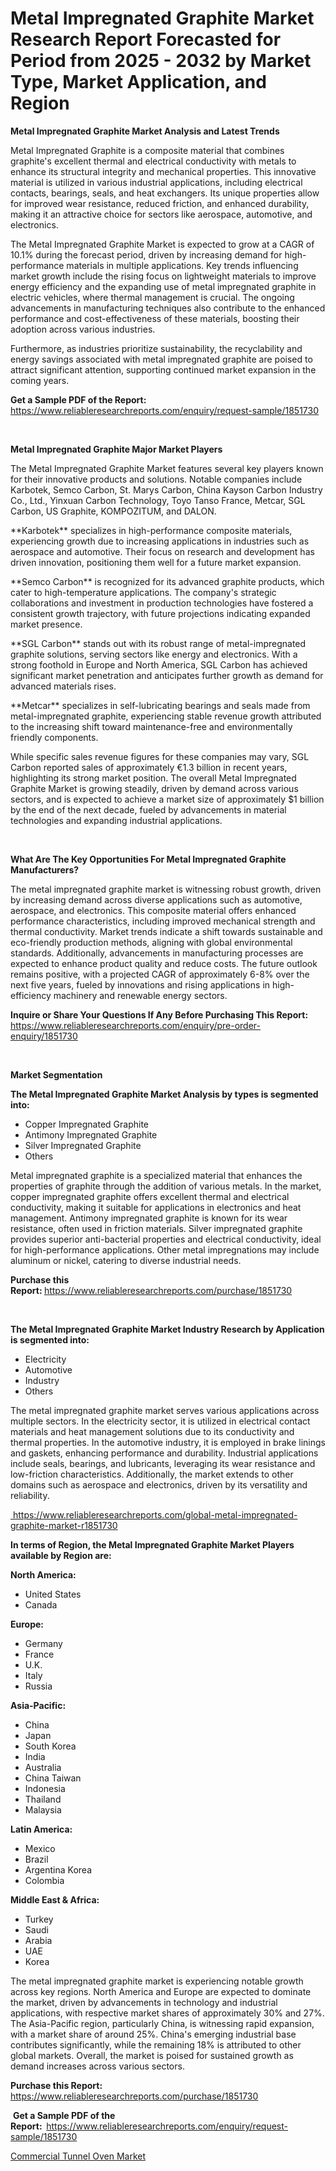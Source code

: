 <p><h1>Metal Impregnated Graphite Market Research Report Forecasted for Period from 2025 -  2032 by Market Type, Market Application, and Region</h1></p><p><strong>Metal Impregnated Graphite Market Analysis and Latest Trends</strong></p>
<p><p>Metal Impregnated Graphite is a composite material that combines graphite's excellent thermal and electrical conductivity with metals to enhance its structural integrity and mechanical properties. This innovative material is utilized in various industrial applications, including electrical contacts, bearings, seals, and heat exchangers. Its unique properties allow for improved wear resistance, reduced friction, and enhanced durability, making it an attractive choice for sectors like aerospace, automotive, and electronics.</p><p>The Metal Impregnated Graphite Market is expected to grow at a CAGR of 10.1% during the forecast period, driven by increasing demand for high-performance materials in multiple applications. Key trends influencing market growth include the rising focus on lightweight materials to improve energy efficiency and the expanding use of metal impregnated graphite in electric vehicles, where thermal management is crucial. The ongoing advancements in manufacturing techniques also contribute to the enhanced performance and cost-effectiveness of these materials, boosting their adoption across various industries.</p><p>Furthermore, as industries prioritize sustainability, the recyclability and energy savings associated with metal impregnated graphite are poised to attract significant attention, supporting continued market expansion in the coming years.</p></p>
<p><strong>Get a Sample PDF of the Report:&nbsp;</strong> <a href="https://www.reliableresearchreports.com/enquiry/request-sample/1851730?utm_campaign=2714&utm_medium=2&utm_source=Github&utm_content=ia&utm_term=26032025&utm_id=metal-impregnated-graphite">https://www.reliableresearchreports.com/enquiry/request-sample/1851730</a></p>
<p>&nbsp;</p>
<p><strong>Metal Impregnated Graphite Major Market Players</strong></p>
<p><p>The Metal Impregnated Graphite Market features several key players known for their innovative products and solutions. Notable companies include Karbotek, Semco Carbon, St. Marys Carbon, China Kayson Carbon Industry Co., Ltd., Yinxuan Carbon Technology, Toyo Tanso France, Metcar, SGL Carbon, US Graphite, KOMPOZITUM, and DALON.</p><p>**Karbotek** specializes in high-performance composite materials, experiencing growth due to increasing applications in industries such as aerospace and automotive. Their focus on research and development has driven innovation, positioning them well for a future market expansion.</p><p>**Semco Carbon** is recognized for its advanced graphite products, which cater to high-temperature applications. The company's strategic collaborations and investment in production technologies have fostered a consistent growth trajectory, with future projections indicating expanded market presence.</p><p>**SGL Carbon** stands out with its robust range of metal-impregnated graphite solutions, serving sectors like energy and electronics. With a strong foothold in Europe and North America, SGL Carbon has achieved significant market penetration and anticipates further growth as demand for advanced materials rises.</p><p>**Metcar** specializes in self-lubricating bearings and seals made from metal-impregnated graphite, experiencing stable revenue growth attributed to the increasing shift toward maintenance-free and environmentally friendly components.</p><p>While specific sales revenue figures for these companies may vary, SGL Carbon reported sales of approximately €1.3 billion in recent years, highlighting its strong market position. The overall Metal Impregnated Graphite Market is growing steadily, driven by demand across various sectors, and is expected to achieve a market size of approximately $1 billion by the end of the next decade, fueled by advancements in material technologies and expanding industrial applications.</p></p>
<p>&nbsp;</p>
<p><strong>What Are The Key Opportunities For Metal Impregnated Graphite Manufacturers?</strong></p>
<p><p>The metal impregnated graphite market is witnessing robust growth, driven by increasing demand across diverse applications such as automotive, aerospace, and electronics. This composite material offers enhanced performance characteristics, including improved mechanical strength and thermal conductivity. Market trends indicate a shift towards sustainable and eco-friendly production methods, aligning with global environmental standards. Additionally, advancements in manufacturing processes are expected to enhance product quality and reduce costs. The future outlook remains positive, with a projected CAGR of approximately 6-8% over the next five years, fueled by innovations and rising applications in high-efficiency machinery and renewable energy sectors.</p></p>
<p><strong>Inquire or Share Your Questions If Any Before Purchasing This Report:</strong> <a href="https://www.reliableresearchreports.com/enquiry/pre-order-enquiry/1851730?utm_campaign=2714&utm_medium=2&utm_source=Github&utm_content=ia&utm_term=26032025&utm_id=metal-impregnated-graphite">https://www.reliableresearchreports.com/enquiry/pre-order-enquiry/1851730</a></p>
<p>&nbsp;</p>
<p><strong>Market Segmentation</strong></p>
<p><strong>The Metal Impregnated Graphite Market Analysis by types is segmented into:</strong></p>
<p><ul><li>Copper Impregnated Graphite</li><li>Antimony Impregnated Graphite</li><li>Silver Impregnated Graphite</li><li>Others</li></ul></p>
<p><p>Metal impregnated graphite is a specialized material that enhances the properties of graphite through the addition of various metals. In the market, copper impregnated graphite offers excellent thermal and electrical conductivity, making it suitable for applications in electronics and heat management. Antimony impregnated graphite is known for its wear resistance, often used in friction materials. Silver impregnated graphite provides superior anti-bacterial properties and electrical conductivity, ideal for high-performance applications. Other metal impregnations may include aluminum or nickel, catering to diverse industrial needs.</p></p>
<p><strong>Purchase this Report:&nbsp;</strong><a href="https://www.reliableresearchreports.com/purchase/1851730?utm_campaign=2714&utm_medium=2&utm_source=Github&utm_content=ia&utm_term=26032025&utm_id=metal-impregnated-graphite">https://www.reliableresearchreports.com/purchase/1851730</a></p>
<p>&nbsp;</p>
<p><strong>The Metal Impregnated Graphite Market Industry Research by Application is segmented into:</strong></p>
<p><ul><li>Electricity</li><li>Automotive</li><li>Industry</li><li>Others</li></ul></p>
<p><p>The metal impregnated graphite market serves various applications across multiple sectors. In the electricity sector, it is utilized in electrical contact materials and heat management solutions due to its conductivity and thermal properties. In the automotive industry, it is employed in brake linings and gaskets, enhancing performance and durability. Industrial applications include seals, bearings, and lubricants, leveraging its wear resistance and low-friction characteristics. Additionally, the market extends to other domains such as aerospace and electronics, driven by its versatility and reliability.</p></p>
<p><a href="https://www.reliableresearchreports.com/global-metal-impregnated-graphite-market-r1851730?utm_campaign=2714&utm_medium=2&utm_source=Github&utm_content=ia&utm_term=26032025&utm_id=metal-impregnated-graphite">&nbsp;https://www.reliableresearchreports.com/global-metal-impregnated-graphite-market-r1851730</a></p>
<p><strong>In terms of Region, the Metal Impregnated Graphite Market Players available by Region are:</strong></p>
<p>
    <p> <strong> North America: </strong>
        <ul>
            <li>United States</li>
            <li>Canada</li>
        </ul>
        </p> 
    <p> <strong> Europe: </strong>
        <ul>
            <li>Germany</li>
            <li>France</li>
            <li>U.K.</li>
            <li>Italy</li>
            <li>Russia</li>
        </ul>
        </p> 
    <p> <strong> Asia-Pacific: </strong>
        <ul>
            <li>China</li>
            <li>Japan</li>
            <li>South Korea</li>
            <li>India</li>
            <li>Australia</li>
            <li>China Taiwan</li>
            <li>Indonesia</li>
            <li>Thailand</li>
            <li>Malaysia</li>
        </ul>
        </p> 
    <p> <strong> Latin America: </strong>
        <ul>
            <li>Mexico</li>
            <li>Brazil</li>
            <li>Argentina Korea</li>
            <li>Colombia</li>
        </ul>
        </p> 
    <p> <strong> Middle East & Africa: </strong>
        <ul>
            <li>Turkey</li>
            <li>Saudi</li>
            <li>Arabia</li>
            <li>UAE</li>
            <li>Korea</li>
        </ul>
    </p>
    </p>
<p><p>The metal impregnated graphite market is experiencing notable growth across key regions. North America and Europe are expected to dominate the market, driven by advancements in technology and industrial applications, with respective market shares of approximately 30% and 27%. The Asia-Pacific region, particularly China, is witnessing rapid expansion, with a market share of around 25%. China's emerging industrial base contributes significantly, while the remaining 18% is attributed to other global markets. Overall, the market is poised for sustained growth as demand increases across various sectors.</p></p>
<p><strong>Purchase this Report: </strong><a href="https://www.reliableresearchreports.com/purchase/1851730?utm_campaign=2714&utm_medium=2&utm_source=Github&utm_content=ia&utm_term=26032025&utm_id=metal-impregnated-graphite">https://www.reliableresearchreports.com/purchase/1851730</a></p>
<p>&nbsp;<strong>Get a Sample PDF of the Report:&nbsp;&nbsp;</strong><a href="https://www.reliableresearchreports.com/enquiry/request-sample/1851730?utm_campaign=2714&utm_medium=2&utm_source=Github&utm_content=ia&utm_term=26032025&utm_id=metal-impregnated-graphite">https://www.reliableresearchreports.com/enquiry/request-sample/1851730</a></p>
<p><strong></strong></p>
<p><p><a href="https://github.com/nabadeneme/Market-Research-Report-List-1/blob/main/commercial-tunnel-oven-market.md?utm_campaign=2714&utm_medium=2&utm_source=Github&utm_content=ia&utm_term=26032025&utm_id=metal-impregnated-graphite">Commercial Tunnel Oven Market</a></p></p>